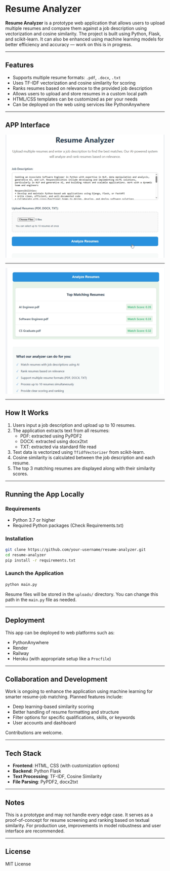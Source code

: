 

# Resume Analyzer

**Resume Analyzer** is a prototype web application that allows users to upload multiple resumes and compare them against a job description using vectorization and cosine similarity. The project is built using Python, Flask, and scikit-learn. It can also be enhanced using machine learning models for better efficiency and accuracy — work on this is in progress.

---

## Features

- Supports multiple resume formats: `.pdf`, `.docx`, `.txt`
- Uses TF-IDF vectorization and cosine similarity for scoring
- Ranks resumes based on relevance to the provided job description
- Allows users to upload and store resumes in a custom local path
- HTML/CSS templates can be customized as per your needs
- Can be deployed on the web using services like PythonAnywhere

---

## APP Interface

![App Interface](https://github.com/SeekAI-786/Resume-Analyzer/blob/main/r2.png)

---

![App Interface](https://github.com/SeekAI-786/Resume-Analyzer/blob/main/r1.png)


---
## How It Works

1. Users input a job description and upload up to 10 resumes.
2. The application extracts text from all resumes:
   - PDF: extracted using PyPDF2
   - DOCX: extracted using docx2txt
   - TXT: extracted via standard file read
3. Text data is vectorized using `TfidfVectorizer` from scikit-learn.
4. Cosine similarity is calculated between the job description and each resume.
5. The top 3 matching resumes are displayed along with their similarity scores.

---

## Running the App Locally

### Requirements

- Python 3.7 or higher
- Required Python packages (Check Requirements.txt)

### Installation

```bash
git clone https://github.com/your-username/resume-analyzer.git
cd resume-analyzer
pip install -r requirements.txt
```

### Launch the Application

```bash
python main.py
```

Resume files will be stored in the `uploads/` directory. You can change this path in the `main.py` file as needed.

---

## Deployment

This app can be deployed to web platforms such as:

- PythonAnywhere
- Render
- Railway
- Heroku (with appropriate setup like a `Procfile`)

---

## Collaboration and Development

Work is ongoing to enhance the application using machine learning for smarter resume-job matching. Planned features include:

- Deep learning-based similarity scoring
- Better handling of resume formatting and structure
- Filter options for specific qualifications, skills, or keywords
- User accounts and dashboard

Contributions are welcome. 

---

## Tech Stack

- **Frontend**: HTML, CSS (with customization options)
- **Backend**: Python Flask
- **Text Processing**: TF-IDF, Cosine Similarity
- **File Parsing**: PyPDF2, docx2txt

---

## Notes

This is a prototype and may not handle every edge case. It serves as a proof-of-concept for resume screening and ranking based on textual similarity. For production use, improvements in model robustness and user interface are recommended.

---

## License

MIT License
